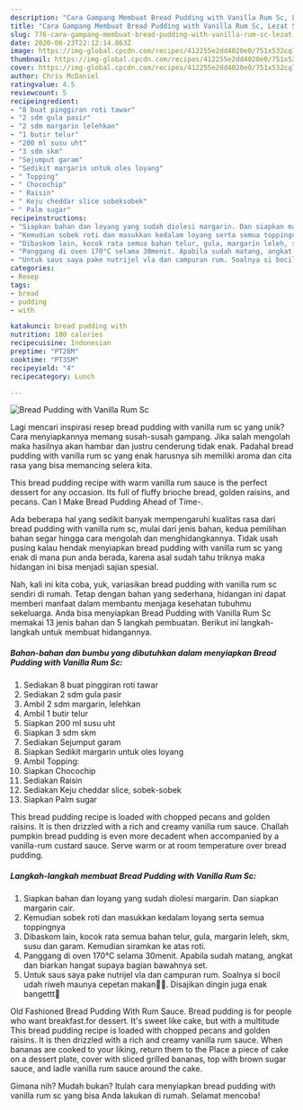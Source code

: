 ```yaml
---
description: "Cara Gampang Membuat Bread Pudding with Vanilla Rum Sc, Lezat Sekali"
title: "Cara Gampang Membuat Bread Pudding with Vanilla Rum Sc, Lezat Sekali"
slug: 776-cara-gampang-membuat-bread-pudding-with-vanilla-rum-sc-lezat-sekali
date: 2020-06-23T22:12:14.863Z
image: https://img-global.cpcdn.com/recipes/412255e2dd4020e0/751x532cq70/bread-pudding-with-vanilla-rum-sc-foto-resep-utama.jpg
thumbnail: https://img-global.cpcdn.com/recipes/412255e2dd4020e0/751x532cq70/bread-pudding-with-vanilla-rum-sc-foto-resep-utama.jpg
cover: https://img-global.cpcdn.com/recipes/412255e2dd4020e0/751x532cq70/bread-pudding-with-vanilla-rum-sc-foto-resep-utama.jpg
author: Chris McDaniel
ratingvalue: 4.5
reviewcount: 5
recipeingredient:
- "8 buat pinggiran roti tawar"
- "2 sdm gula pasir"
- "2 sdm margarin lelehkan"
- "1 butir telur"
- "200 ml susu uht"
- "3 sdm skm"
- "Sejumput garam"
- "Sedikit margarin untuk oles loyang"
- " Topping"
- " Chocochip"
- " Raisin"
- " Keju cheddar slice sobeksobek"
- " Palm sugar"
recipeinstructions:
- "Siapkan bahan dan loyang yang sudah diolesi margarin. Dan siapkan margarin cair."
- "Kemudian sobek roti dan masukkan kedalam loyang serta semua toppingnya"
- "Dibaskom lain, kocok rata semua bahan telur, gula, margarin leleh, skm, susu dan garam. Kemudian siramkan ke atas roti."
- "Panggang di oven 170°C selama 30menit. Apabila sudah matang, angkat dan biarkan hangat supaya bagian bawahnya set."
- "Untuk saus saya pake nutrijel vla dan campuran rum. Soalnya si bocil udah riweh maunya cepetan makan🤦🏻. Disajikan dingin juga enak bangettt🍰"
categories:
- Resep
tags:
- bread
- pudding
- with

katakunci: bread pudding with 
nutrition: 180 calories
recipecuisine: Indonesian
preptime: "PT28M"
cooktime: "PT35M"
recipeyield: "4"
recipecategory: Lunch

---
```



![Bread Pudding with Vanilla Rum Sc](https://img-global.cpcdn.com/recipes/412255e2dd4020e0/751x532cq70/bread-pudding-with-vanilla-rum-sc-foto-resep-utama.jpg)

Lagi mencari inspirasi resep bread pudding with vanilla rum sc yang unik? Cara menyiapkannya memang susah-susah gampang. Jika salah mengolah maka hasilnya akan hambar dan justru cenderung tidak enak. Padahal bread pudding with vanilla rum sc yang enak harusnya sih memiliki aroma dan cita rasa yang bisa memancing selera kita.

This bread pudding recipe with warm vanilla rum sauce is the perfect dessert for any occasion. Its full of fluffy brioche bread, golden raisins, and pecans. Can I Make Bread Pudding Ahead of Time-.

Ada beberapa hal yang sedikit banyak mempengaruhi kualitas rasa dari bread pudding with vanilla rum sc, mulai dari jenis bahan, kedua pemilihan bahan segar hingga cara mengolah dan menghidangkannya. Tidak usah pusing kalau hendak menyiapkan bread pudding with vanilla rum sc yang enak di mana pun anda berada, karena asal sudah tahu triknya maka hidangan ini bisa menjadi sajian spesial.


Nah, kali ini kita coba, yuk, variasikan bread pudding with vanilla rum sc sendiri di rumah. Tetap dengan bahan yang sederhana, hidangan ini dapat memberi manfaat dalam membantu menjaga kesehatan tubuhmu sekeluarga. Anda bisa menyiapkan Bread Pudding with Vanilla Rum Sc memakai 13 jenis bahan dan 5 langkah pembuatan. Berikut ini langkah-langkah untuk membuat hidangannya.

<!--inarticleads1-->

##### Bahan-bahan dan bumbu yang dibutuhkan dalam menyiapkan Bread Pudding with Vanilla Rum Sc:

1. Sediakan 8 buat pinggiran roti tawar
1. Sediakan 2 sdm gula pasir
1. Ambil 2 sdm margarin, lelehkan
1. Ambil 1 butir telur
1. Siapkan 200 ml susu uht
1. Siapkan 3 sdm skm
1. Sediakan Sejumput garam
1. Siapkan Sedikit margarin untuk oles loyang
1. Ambil  Topping:
1. Siapkan  Chocochip
1. Sediakan  Raisin
1. Sediakan  Keju cheddar slice, sobek-sobek
1. Siapkan  Palm sugar


This bread pudding recipe is loaded with chopped pecans and golden raisins. It is then drizzled with a rich and creamy vanilla rum sauce. Challah pumpkin bread pudding is even more decadent when accompanied by a vanilla-rum custard sauce. Serve warm or at room temperature over bread pudding. 

<!--inarticleads2-->

##### Langkah-langkah membuat Bread Pudding with Vanilla Rum Sc:

1. Siapkan bahan dan loyang yang sudah diolesi margarin. Dan siapkan margarin cair.
1. Kemudian sobek roti dan masukkan kedalam loyang serta semua toppingnya
1. Dibaskom lain, kocok rata semua bahan telur, gula, margarin leleh, skm, susu dan garam. Kemudian siramkan ke atas roti.
1. Panggang di oven 170°C selama 30menit. Apabila sudah matang, angkat dan biarkan hangat supaya bagian bawahnya set.
1. Untuk saus saya pake nutrijel vla dan campuran rum. Soalnya si bocil udah riweh maunya cepetan makan🤦🏻. Disajikan dingin juga enak bangettt🍰


Old Fashioned Bread Pudding With Rum Sauce. Bread pudding is for people who want breakfast.for dessert. It&#39;s sweet like cake, but with a multitude This bread pudding recipe is loaded with chopped pecans and golden raisins. It is then drizzled with a rich and creamy vanilla rum sauce. When bananas are cooked to your liking, return them to the Place a piece of cake on a dessert plate, cover with sliced grilled bananas, top with brown sugar sauce, and ladle vanilla rum sauce around the cake. 

Gimana nih? Mudah bukan? Itulah cara menyiapkan bread pudding with vanilla rum sc yang bisa Anda lakukan di rumah. Selamat mencoba!
